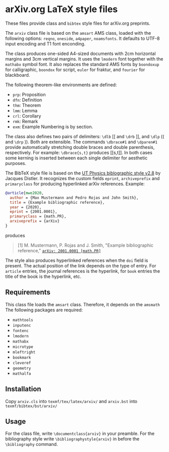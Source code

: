 arXiv.org LaTeX style files
===========================

These files provide class and `bibtex` style files for
arXiv.org preprints.

The `arxiv` class file is based on the `amsart` AMS class, loaded with the following
options: `reqno`, `oneside`, `a4paper`, `noamsfonts`.
It defaults to UTF-8 input encoding and T1 font enconding.

The class produces one-sided A4-sized documents with 2cm horizontal margins and 3cm vertical margins.
It uses the `lmodern` font together with the `mathabx` symbol font.
It also replaces the standard AMS fonts by `boondoxup` for calligraphic, `boondox` for script, `euler` for fraktur, and `fourier` for blackboard.

The following theorem-like environments are defined:
- `prp`: Proposition
- `dfn`: Definition
- `thm`: Theorem
- `lmm`: Lemma
- `crl`: Corollary
- `rmk`: Remark
- `exm`: Example
Numbering is by section.

The class also defines two pairs of delimiters: `\dlb` [[ and `\drb` ]], and `\dlp` (( and `\drp` )).
Both are extensible.
The commands `\dbrace#1` and `\dparen#1` provide automatically stretching double braces and double parenthesis, respectively.
For example: `\dbrace{s,t}` produces [[s,t]].
In both cases some kerning is inserted between each single delimiter for aesthetic purposes.

The BibTeX style file is based on the [UT Physics biblographic style v2.8](https://golem.ph.utexas.edu/~distler/TeXstuff/utphys.bst) by Jacques Distler.
It recognizes the custom fields `eprint`, `archiveprefix` and `primaryclass` for producing hyperlinked arXiv references.
Example:
```bibtex
@article{mwe2020,
  author = {Max Mustermann and Pedro Rojas and John Smith},
  title = {Example bibliographic reference},
  year = {2020},
  eprint = {2001.0001},
  primaryclass = {math.PR},
  arxiveprefix = {arXiv}
}
```
produces

> [1] M. Mustermann, P. Rojas and J. Smith, "Example bibliographic reference," [`arXiv: 2001.0001 [math.PR]`](#)

The style also produces hyperlinked references when the `doi` field is present.
The actual position of the link depends on the type of entry. For `article` entries, the journal references is the hyperlink, for `book` entries the title of the book is the hyperlink, etc.

Requirements
------------ 
This class file loads the `amsart` class. Therefore, it depends on the `amsmath` 
The following packages are required:
- `mathtools`
- `inputenc`
- `fontenc`
- `lmodern`
- `mathabx`
- `microtype`
- `mleftright`
- `bookmark`
- `cleveref`
- `geometry`
- `mathalfa`

Installation
------------
Copy `arxiv.cls` into `texmf/tex/latex/arxiv/` and `arxiv.bst` into `texmf/bibtex/bst/arxiv/`

Usage
-----
For the class file, write `\documentclass{arxiv}` in your preamble.
For the bibliography style write `\bibliographystyle{arxiv}` in before the `\bibliography` command.
